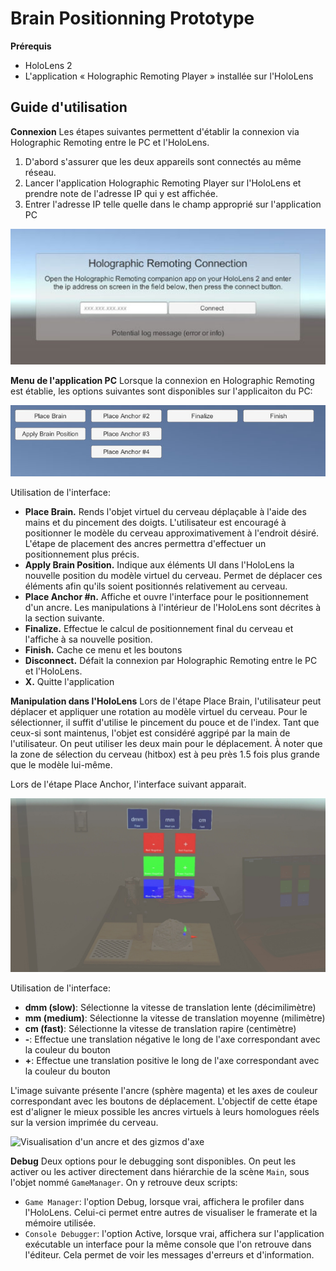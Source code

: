 # Brain Positionning Prototype

**Prérequis**
 - HoloLens 2
 - L'application « Holographic Remoting Player » installée sur l'HoloLens

## Guide d'utilisation

**Connexion**
Les étapes suivantes permettent d'établir la connexion via Holographic Remoting entre le PC et l'HoloLens.

 1. D'abord s'assurer que les deux appareils sont connectés au même réseau.
 2. Lancer l'application Holographic Remoting Player sur l'HoloLens et prendre note de l'adresse IP qui y est affichée.
 3. Entrer l'adresse IP telle quelle dans le champ approprié sur l'application PC

![Interface utilisateur pour la connexion en Holographic Remoting](Readme/app-connection-small.jpg)


**Menu de l'application PC**
Lorsque la connexion en Holographic Remoting est établie, les options suivantes sont disponibles sur l'applicaiton du PC:

![Interface utilisateur dans l'application du PC](Readme/app-interface-btns.jpg)

Utilisation de l'interface:
 - **Place Brain.** Rends l'objet virtuel du cerveau déplaçable à l'aide des mains et du pincement des doigts. L'utilisateur est encouragé à positionner le modèle du cerveau approximativement à l'endroit désiré. L'étape de placement des ancres permettra d'effectuer un positionnement plus précis.
 - **Apply Brain Position.** Indique aux éléments UI dans l'HoloLens la nouvelle position du modèle virtuel du cerveau. Permet de déplacer ces éléments afin qu'ils soient positionnés relativement au cerveau.
 - **Place Anchor #n.** Affiche et ouvre l'interface pour le positionnement d'un ancre. Les manipulations à l'intérieur de l'HoloLens sont décrites à la section suivante.
 - **Finalize.** Effectue le calcul de positionnement final du cerveau et l'affiche à sa nouvelle position.
 - **Finish.** Cache ce menu et les boutons
 - **Disconnect.** Défait la connexion par Holographic Remoting entre le PC et l'HoloLens.
 - **X.** Quitte l'application


**Manipulation dans l'HoloLens**
Lors de l'étape Place Brain, l'utilisateur peut déplacer et appliquer une rotation au modèle virtuel du cerveau. Pour le sélectionner, il suffit d'utilise le pincement du pouce et de l'index. Tant que ceux-si sont maintenus, l'objet est considéré aggripé par la main de l'utilisateur. On peut utiliser les deux main pour le déplacement. À noter que la zone de sélection du cerveau (hitbox) est à peu près 1.5 fois plus grande que le modèle lui-même.

Lors de l'étape Place Anchor, l'interface suivant apparait.

![Interface utilisateur virtuel dans l'HoloLens](Readme/App_photo_camera_ui-small.jpg)

Utilisation de l'interface:
 - **dmm (slow)**: Sélectionne la vitesse de translation lente (décimilimètre)
 - **mm (medium)**: Sélectionne la vitesse de translation moyenne (milimètre)
 - **cm (fast)**: Sélectionne la vitesse de translation rapire (centimètre)
 - **-**: Effectue une translation négative le long de l'axe correspondant avec la couleur du bouton
 - **+**: Effectue une translation positive le long de l'axe correspondant avec la couleur du bouton

L'image suivante présente l'ancre (sphère magenta) et les axes de couleur correspondant avec les boutons de déplacement. L'objectif de cette étape est d'aligner le mieux possible les ancres virtuels à leurs homologues réels sur la version imprimée du cerveau.

![Visualisation d'un ancre et des gizmos d'axe](Readme/App_photo_gizmo-small-small.jpg)



**Debug**
Deux options pour le debugging sont disponibles. On peut les activer ou les activer directement dans hiérarchie de la scène `Main`, sous l'objet nommé `GameManager`. On y retrouve deux scripts:
 - `Game Manager`: l'option Debug, lorsque vrai, affichera le profiler dans l'HoloLens. Celui-ci permet entre autres de visualiser le framerate et la mémoire utilisée.
 - `Console Debugger`: l'option Active, lorsque vrai, affichera sur l'application exécutable un interface pour la même console que l'on retrouve dans l'éditeur. Cela permet de voir les messages d'erreurs et d'information.
